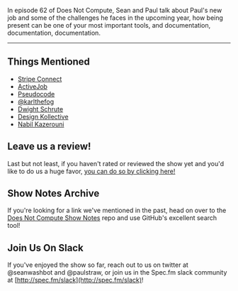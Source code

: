 In episode 62 of Does Not Compute, Sean and Paul talk about Paul's new job and some of the challenges he faces in the upcoming year, how being present can be one of your most important tools, and documentation, documentation, documentation.

---

## Things Mentioned

* [Stripe Connect](https://stripe.com/connect)
* [ActiveJob](http://edgeguides.rubyonrails.org/active_job_basics.html)
* [Pseudocode](https://en.wikipedia.org/wiki/Pseudocode)
* [@karlthefog](https://twitter.com/karlthefog?lang=en)
* [Dwight Schrute](https://en.wikipedia.org/wiki/Dwight_Schrute)
* [Design Kollective](http://designkollective.com/)
* [Nabil Kazerouni](https://dribbble.com/nabil)

## Leave us a review!

Last but not least, if you haven't rated or reviewed the show yet and you'd like to do us a huge favor, [you can do so by clicking here!](https://itunes.apple.com/us/podcast/does-not-compute/id1048731980?mt=2)

## Show Notes Archive

If you're looking for a link we've mentioned in the past, head on over to the [Does Not Compute Show Notes](https://github.com/seanwash/dnccast-show-notes) repo and use GitHub's excellent search tool!

## Join Us On Slack

If you've enjoyed the show so far, reach out to us on twitter at @seanwashbot and @paulstraw, or join us in the Spec.fm slack community at [http://spec.fm/slack](http://spec.fm/slack)!
